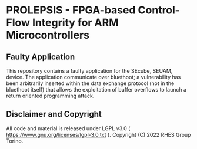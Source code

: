 # PROLEPSIS - FPGA-based Control-Flow Integrity for ARM Microcontrollers

## Faulty Application
This repository contains a faulty application for the SEcube, SEUAM, device.
The application communicate over bluethoot; 
a vulnerability has been arbitrarily inserted within the data exchange protocol (not in the bluethoot itself) that allows the exploitation of buffer overflows to launch a return oriented programming attack.

## Disclaimer and Copyright

All code and material is released under LGPL v3.0 ( https://www.gnu.org/licenses/lgpl-3.0.txt ). Copyright (C) 2022 RHES Group Torino.
